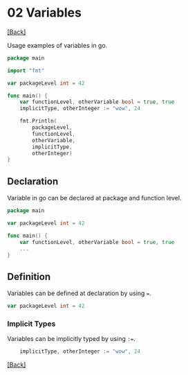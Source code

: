 # 02 Variables

[[Back]](README.md)

Usage examples of variables in go.

```go
package main

import "fmt"

var packageLevel int = 42

func main() {
	var functionLevel, otherVariable bool = true, true
	implicitType, otherInteger := "wow", 24

	fmt.Println(
		packageLevel,
		functionLevel,
		otherVariable,
		implicitType,
		otherInteger)
}
```

## Declaration

Variable in go can be declared at package and function level.

```go
package main

var packageLevel int = 42

func main() {
    var functionLevel, otherVariable bool = true, true
    ...
}
```

## Definition

Variables can be defined at declaration by using `=`.

```go
var packageLevel int = 42
```

### Implicit Types

Variables can be implicitly typed by using `:=`.

```go
	implicitType, otherInteger := "wow", 24
```

[[Back]](README.md)
